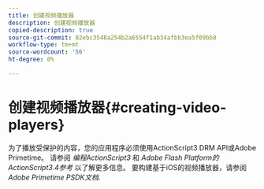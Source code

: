 ```yaml
---
title: 创建视频播放器
description: 创建视频播放器
copied-description: true
source-git-commit: 02ebc3548a254b2a6554f1ab34afbb3ea5f09bb8
workflow-type: tm+mt
source-wordcount: '56'
ht-degree: 0%

---
```


# 创建视频播放器{#creating-video-players}

为了播放受保护的内容，您的应用程序必须使用ActionScript3 DRM API或Adobe Primetime。 请参阅 *编程ActionScript3* 和 *Adobe Flash Platform的ActionScript3.4参考* 以了解更多信息。 要构建基于iOS的视频播放器，请参阅 *Adobe Primetime PSDK文档*.
